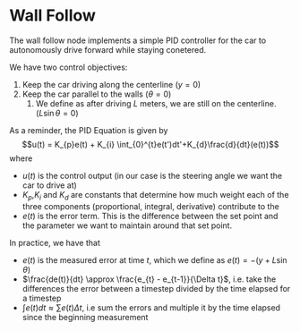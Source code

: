 # Wall Follow 
The wall follow node implements a simple PID controller for the car to autonomously drive forward while staying conetered.

We have two control objectives:
1. Keep the car driving along the centerline ($y = 0$)
2. Keep the car parallel to the walls ($\theta = 0$)
	1. We define as after driving $L$ meters, we are still on the centerline. ($L\sin\theta = 0$)

As a reminder, the PID Equation is given by
$$u(t) = K_{p}e(t) + K_{i} \int_{0}^{t}e(t')dt'+K_{d}\frac{d}{dt}(e(t))$$
where 
- $u(t)$ is the control output (in our case is the steering angle we want the car to drive at)
- $K_{p}$,$K_{i}$ and $K_{d}$ are constants that determine how much weight each of the three components (proportional, integral, derivative) contribute to the
- $e(t)$ is the error term. This is the difference between the set point and the parameter we want to maintain around that set point.


In practice, we have that
- $e(t)$ is the measured error at time $t$, which we define as $e(t) = -(y + L\sin\theta)$
- $\frac{de(t)}{dt} \approx \frac{e_{t} - e_{t-1}}{\Delta t}$, i.e. take the differences the error between a timestep divided by the time elapsed for a timestep
- $\int{e(t)}{dt} \approx \sum\limits{e(t) }{\Delta t}$, i.e sum the errors and multiple it by the time elapsed since the beginning measurement
